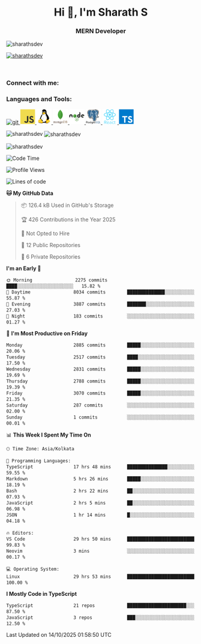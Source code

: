 <h1 align="center">Hi 👋, I'm Sharath S</h1>
<h3 align="center">MERN Developer</h3>

<p align="left"> <img src="https://komarev.com/ghpvc/?username=sharathsdev&label=Profile%20views&color=0e75b6&style=flat" alt="sharathsdev" /> </p>

<p align="left"> <a href="https://github.com/ryo-ma/github-profile-trophy"><img src="https://github-profile-trophy.vercel.app/?username=sharathsdev" alt="sharathsdev" /></a> </p>

<p align="left"> <a href="https://twitter.com/" target="blank"><img src="https://img.shields.io/twitter/follow/?logo=twitter&style=for-the-badge" alt="" /></a> </p>

<h3 align="left">Connect with me:</h3>
<p align="left">
</p>

<h3 align="left">Languages and Tools:</h3>
<p align="left"> <a href="https://git-scm.com/" target="_blank" rel="noreferrer"> <img src="https://www.vectorlogo.zone/logos/git-scm/git-scm-icon.svg" alt="git" width="40" height="40"/> </a> <a href="https://developer.mozilla.org/en-US/docs/Web/JavaScript" target="_blank" rel="noreferrer"> <img src="https://raw.githubusercontent.com/devicons/devicon/master/icons/javascript/javascript-original.svg" alt="javascript" width="40" height="40"/> </a> <a href="https://www.linux.org/" target="_blank" rel="noreferrer"> <img src="https://raw.githubusercontent.com/devicons/devicon/master/icons/linux/linux-original.svg" alt="linux" width="40" height="40"/> </a> <a href="https://www.mongodb.com/" target="_blank" rel="noreferrer"> <img src="https://raw.githubusercontent.com/devicons/devicon/master/icons/mongodb/mongodb-original-wordmark.svg" alt="mongodb" width="40" height="40"/> </a> <a href="https://nodejs.org" target="_blank" rel="noreferrer"> <img src="https://raw.githubusercontent.com/devicons/devicon/master/icons/nodejs/nodejs-original-wordmark.svg" alt="nodejs" width="40" height="40"/> </a> <a href="https://www.postgresql.org" target="_blank" rel="noreferrer"> <img src="https://raw.githubusercontent.com/devicons/devicon/master/icons/postgresql/postgresql-original-wordmark.svg" alt="postgresql" width="40" height="40"/> </a> <a href="https://reactjs.org/" target="_blank" rel="noreferrer"> <img src="https://raw.githubusercontent.com/devicons/devicon/master/icons/react/react-original-wordmark.svg" alt="react" width="40" height="40"/> </a> <a href="https://www.typescriptlang.org/" target="_blank" rel="noreferrer"> <img src="https://raw.githubusercontent.com/devicons/devicon/master/icons/typescript/typescript-original.svg" alt="typescript" width="40" height="40"/> </a> </p>

<p><img align="left" src="https://github-readme-stats.vercel.app/api/top-langs?username=sharathsdev&show_icons=true&locale=en&layout=compact" alt="sharathsdev" /></p>

<p>&nbsp;<img align="center" src="https://github-readme-stats.vercel.app/api?username=sharathsdev&show_icons=true&locale=en" alt="sharathsdev" /></p>

<p><img align="center" src="https://github-readme-streak-stats.herokuapp.com/?user=sharathsdev&" alt="sharathsdev" /></p>
 
 <!--START_SECTION:waka-->
![Code Time](http://img.shields.io/badge/Code%20Time-1%2C217%20hrs%2022%20mins-blue)

![Profile Views](http://img.shields.io/badge/Profile%20Views-0-blue)

![Lines of code](https://img.shields.io/badge/From%20Hello%20World%20I%27ve%20Written-13.1%20million%20lines%20of%20code-blue)

**🐱 My GitHub Data** 

> 📦 126.4 kB Used in GitHub's Storage 
 > 
> 🏆 426 Contributions in the Year 2025
 > 
> 🚫 Not Opted to Hire
 > 
> 📜 12 Public Repositories 
 > 
> 🔑 6 Private Repositories 
 > 
**I'm an Early 🐤** 

```text
🌞 Morning                2275 commits        ████░░░░░░░░░░░░░░░░░░░░░   15.82 % 
🌆 Daytime                8034 commits        ██████████████░░░░░░░░░░░   55.87 % 
🌃 Evening                3887 commits        ███████░░░░░░░░░░░░░░░░░░   27.03 % 
🌙 Night                  183 commits         ░░░░░░░░░░░░░░░░░░░░░░░░░   01.27 % 
```
📅 **I'm Most Productive on Friday** 

```text
Monday                   2885 commits        █████░░░░░░░░░░░░░░░░░░░░   20.06 % 
Tuesday                  2517 commits        ████░░░░░░░░░░░░░░░░░░░░░   17.50 % 
Wednesday                2831 commits        █████░░░░░░░░░░░░░░░░░░░░   19.69 % 
Thursday                 2788 commits        █████░░░░░░░░░░░░░░░░░░░░   19.39 % 
Friday                   3070 commits        █████░░░░░░░░░░░░░░░░░░░░   21.35 % 
Saturday                 287 commits         ░░░░░░░░░░░░░░░░░░░░░░░░░   02.00 % 
Sunday                   1 commits           ░░░░░░░░░░░░░░░░░░░░░░░░░   00.01 % 
```


📊 **This Week I Spent My Time On** 

```text
🕑︎ Time Zone: Asia/Kolkata

💬 Programming Languages: 
TypeScript               17 hrs 48 mins      ███████████████░░░░░░░░░░   59.55 % 
Markdown                 5 hrs 26 mins       █████░░░░░░░░░░░░░░░░░░░░   18.19 % 
Bash                     2 hrs 22 mins       ██░░░░░░░░░░░░░░░░░░░░░░░   07.93 % 
JavaScript               2 hrs 5 mins        ██░░░░░░░░░░░░░░░░░░░░░░░   06.98 % 
JSON                     1 hr 14 mins        █░░░░░░░░░░░░░░░░░░░░░░░░   04.18 % 

🔥 Editors: 
VS Code                  29 hrs 50 mins      █████████████████████████   99.83 % 
Neovim                   3 mins              ░░░░░░░░░░░░░░░░░░░░░░░░░   00.17 % 

💻 Operating System: 
Linux                    29 hrs 53 mins      █████████████████████████   100.00 % 
```

**I Mostly Code in TypeScript** 

```text
TypeScript               21 repos            ██████████████████████░░░   87.50 % 
JavaScript               3 repos             ███░░░░░░░░░░░░░░░░░░░░░░   12.50 % 
```




 Last Updated on 14/10/2025 01:58:50 UTC
<!--END_SECTION:waka-->
